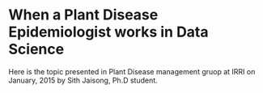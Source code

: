 # When a Plant Disease Epidemiologist works in Data Science

Here is the topic  presented in Plant Disease management gruop at IRRI on January, 2015 by Sith Jaisong, Ph.D student.

